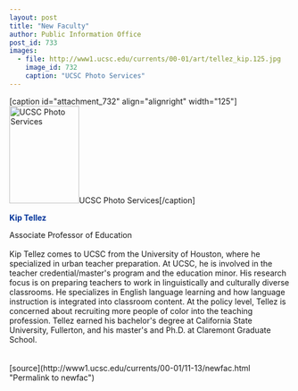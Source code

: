 ```yaml
---
layout: post
title: "New Faculty"
author: Public Information Office
post_id: 733
images:
  - file: http://www1.ucsc.edu/currents/00-01/art/tellez_kip.125.jpg
    image_id: 732
    caption: "UCSC Photo Services"
---
```


[caption id="attachment_732" align="alignright" width="125"]<a href="http://localhost/mysite/wp-content/uploads/2000/11/tellez_kip.125.jpg"><img class="size-full wp-image-732" src="http://localhost/mysite/wp-content/uploads/2000/11/tellez_kip.125.jpg" alt="UCSC Photo Services" width="125" height="174" /></a>UCSC Photo Services[/caption]
<p>
  <font color="#003399"><b>Kip Tellez</b></font><br>
</p>Associate Professor of Education<br>
<br>
Kip Tellez comes to UCSC from the University of Houston, where he specialized in urban teacher preparation. At UCSC, he is involved in the teacher credential/master's program and the education minor. His research focus is on preparing teachers to work in linguistically and culturally diverse classrooms. He specializes in English language learning and how language instruction is integrated into classroom content. At the policy level, Tellez is concerned about recruiting more people of color into the teaching profession. Tellez earned his bachelor's degree at California State University, Fullerton, and his master's and Ph.D. at Claremont Graduate School.<br>
<br>
<br>
[source](http://www1.ucsc.edu/currents/00-01/11-13/newfac.html "Permalink to newfac")
